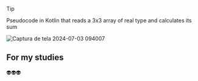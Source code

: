 >[!TIP]
>Pseudocode in Kotlin that reads a 3x3 array of real type and calculates its sum
>
>![Captura de tela 2024-07-03 094007](https://github.com/Zehlito/Matriz-3x3-Kotlin-/assets/92304737/b96c6345-08c2-4d13-b6ba-096c2ad06ff6)
>
> ## For my studies
>
> :alien::alien::alien:
